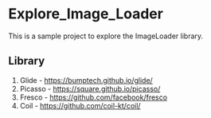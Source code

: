 # Explore_Image_Loader

This is a sample project to explore the ImageLoader library.

## Library

1. Glide - https://bumptech.github.io/glide/
2. Picasso - https://square.github.io/picasso/
3. Fresco - https://github.com/facebook/fresco
4. Coil - https://github.com/coil-kt/coil/
